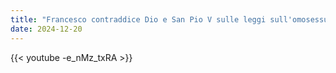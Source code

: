 ```yaml
---
title: "Francesco contraddice Dio e San Pio V sulle leggi sull'omosessualità"
date: 2024-12-20
---
```


{{< youtube -e_nMz_txRA >}}
